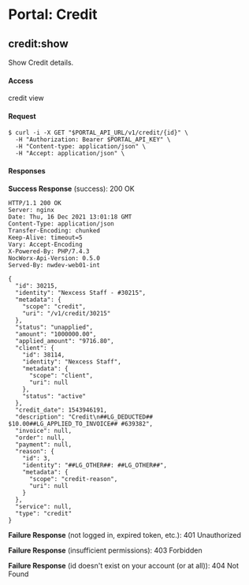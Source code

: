 # Portal: Credit

## credit:show
Show Credit details.

#### Access
credit view

#### Request
```
$ curl -i -X GET "$PORTAL_API_URL/v1/credit/{id}" \
  -H "Authorization: Bearer $PORTAL_API_KEY" \
  -H "Content-type: application/json" \
  -H "Accept: application/json" \
```

#### Responses
**Success Response** (success): 200 OK
```
HTTP/1.1 200 OK
Server: nginx
Date: Thu, 16 Dec 2021 13:01:18 GMT
Content-Type: application/json
Transfer-Encoding: chunked
Keep-Alive: timeout=5
Vary: Accept-Encoding
X-Powered-By: PHP/7.4.3
NocWorx-Api-Version: 0.5.0
Served-By: nwdev-web01-int

{
  "id": 30215,
  "identity": "Nexcess Staff - #30215",
  "metadata": {
    "scope": "credit",
    "uri": "/v1/credit/30215"
  },
  "status": "unapplied",
  "amount": "1000000.00",
  "applied_amount": "9716.80",
  "client": {
    "id": 38114,
    "identity": "Nexcess Staff",
    "metadata": {
      "scope": "client",
      "uri": null
    },
    "status": "active"
  },
  "credit_date": 1543946191,
  "description": "Credit\n##LG_DEDUCTED## $10.00##LG_APPLIED_TO_INVOICE## #639382",
  "invoice": null,
  "order": null,
  "payment": null,
  "reason": {
    "id": 3,
    "identity": "##LG_OTHER##: ##LG_OTHER##",
    "metadata": {
      "scope": "credit-reason",
      "uri": null
    }
  },
  "service": null,
  "type": "credit"
}
```

**Failure Response** (not logged in, expired token, etc.): 401 Unauthorized

**Failure Response** (insufficient permissions): 403 Forbidden

**Failure Response** (id doesn't exist on your account (or at all)): 404 Not Found
